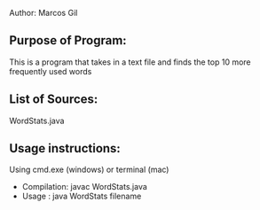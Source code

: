 Author: Marcos Gil

Purpose of Program: 
-------------------

This is a program that takes in a text file and finds the top 10 more frequently used words

List of Sources:
----------------

WordStats.java

Usage instructions:
-----------------------

Using cmd.exe (windows) or terminal (mac)
 
 * Compilation: javac WordStats.java
 * Usage      : java WordStats filename
